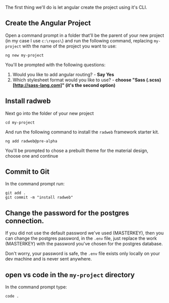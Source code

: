 The first thing we'll do is let angular create the project using it's CLI.

## Create the Angular Project
Open a command prompt in a folder that'll be the parent of your new project (in my case I use `c:\repos\`) and run the following command, replacing `my-project` with the name of the project you want to use:
```
ng new my-project
```
You'll be prompted with the following questions:
1. Would you like to add angular routing? - **Say Yes**
2. Which stylesheet format would you like to use? - **choose "Sass (.scss) [http://sass-lang.com]" (it's the second option)**


## Install radweb
Next go into the folder of your new project
```
cd my-project
```

And run the following command to install the `radweb` framework starter kit.
```
ng add radweb@pre-alpha
```
You'll be prompted to chose a prebuilt theme for the material design, choose one and continue

## Commit to Git
In the command prompt run:
```
git add .
git commit -m "install radweb"
```

## Change the password for the postgres connection.
If you did not use the default password we've used (MASTERKEY), then you can change the postgres password, in the `.env` file,
just replace the work (MASTERKEY) with the password you've chosen for the postgres database.

Don't worry, your password is safe, the `.env` file exists only locally on your dev machine and is never sent anywhere.

## open vs code in the `my-project` directory
In the command prompt type:
```
code .
```